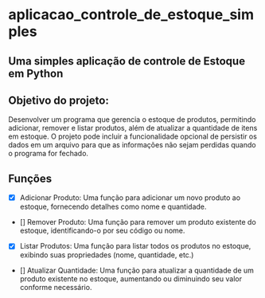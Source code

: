 # aplicacao_controle_de_estoque_simples

## Uma simples aplicação de controle de Estoque em Python


## Objetivo do projeto:
 Desenvolver um programa que gerencia o estoque de produtos, permitindo adicionar, remover e listar produtos,
além de atualizar a quantidade de itens em estoque. O projeto pode incluir a funcionalidade opcional de persistir
os dados em um arquivo para que as informações não sejam perdidas quando o programa for fechado.

## Funções

 - [X] Adicionar Produto: Uma função para adicionar um novo produto ao estoque, fornecendo detalhes como nome e 
   quantidade.
 - [] Remover Produto: Uma função para remover um produto existente do estoque, identificando-o por seu código ou nome.
 - [X] Listar Produtos: Uma função para listar todos os produtos no estoque, exibindo suas propriedades 
     (nome, quantidade, etc.)
 - [] Atualizar Quantidade: Uma função para atualizar a quantidade de um produto existente no estoque, aumentando 
      ou diminuindo seu valor conforme necessário.